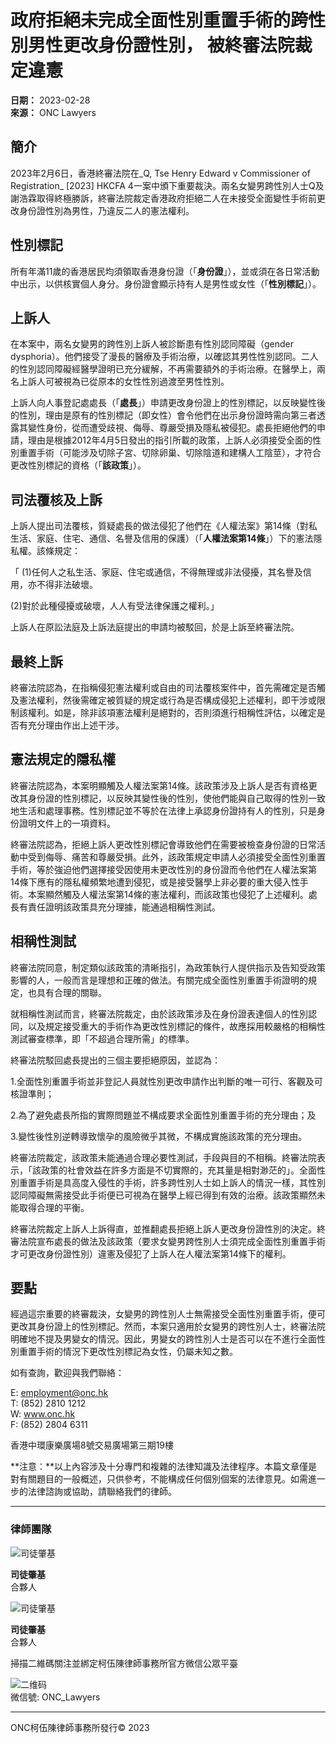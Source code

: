# 政府拒絕未完成全面性別重置手術的跨性別男性更改身份證性別， 被終審法院裁定違憲

**日期：** 2023-02-28  
**來源：** ONC Lawyers  

## 簡介

2023年2月6日，香港終審法院在_Q, Tse Henry Edward v Commissioner of Registration_ \[2023\] HKCFA 4一案中頒下重要裁決。兩名女變男跨性別人士Q及謝浩霖取得終極勝訴，終審法院裁定香港政府拒絕二人在未接受全面變性手術前更改身份證性別為男性，乃違反二人的憲法權利。

## 性別標記

所有年滿11歲的香港居民均須領取香港身份證（「**身份證**」），並或須在各日常活動中出示，以供核實個人身分。身份證會顯示持有人是男性或女性（「**性別標記**」）。

## 上訴人

在本案中，兩名女變男的跨性別上訴人被診斷患有性別認同障礙（gender dysphoria）。他們接受了漫長的醫療及手術治療，以確認其男性性別認同。二人的性別認同障礙經醫學證明已充分緩解，不再需要額外的手術治療。在醫學上，兩名上訴人可被視為已從原本的女性性別過渡至男性性別。

上訴人向人事登記處處長（「**處長**」）申請更改身份證上的性別標記，以反映變性後的性別，理由是原有的性別標記（即女性）會令他們在出示身份證時需向第三者透露其變性身份，從而遭受歧視、侮辱、尊嚴受損及隱私被侵犯。處長拒絕他們的申請，理由是根據2012年4月5日發出的指引所載的政策，上訴人必須接受全面的性別重置手術（可能涉及切除子宮、切除卵巢、切除陰道和建構人工陰莖），才符合更改性別標記的資格（「**該政策**」）。

## 司法覆核及上訴

上訴人提出司法覆核，質疑處長的做法侵犯了他們在《人權法案》第14條（對私生活、家庭、住宅、通信、名譽及信用的保護）（「**人權法案第****14****條**」）下的憲法隱私權。該條規定：

「 (1)任何人之私生活、家庭、住宅或通信，不得無理或非法侵擾，其名譽及信用，亦不得非法破壞。

(2)對於此種侵擾或破壞，人人有受法律保護之權利。」

上訴人在原訟法庭及上訴法庭提出的申請均被駁回，於是上訴至終審法院。

## 最終上訴

終審法院認為，在指稱侵犯憲法權利或自由的司法覆核案件中，首先需確定是否觸及憲法權利，然後需確定被質疑的規定或行為是否構成侵犯上述權利，即干涉或限制該權利。如是，除非該項憲法權利是絕對的，否則須進行相稱性評估，以確定是否有充分理由作出上述干涉。

## 憲法規定的隱私權

終審法院認為，本案明顯觸及人權法案第14條。該政策涉及上訴人是否有資格更改其身份證的性別標記，以反映其變性後的性別，使他們能與自己取得的性別一致地生活和處理事務。性別標記並不等於在法律上承認身份證持有人的性別，只是身份證明文件上的一項資料。

終審法院認為，拒絕上訴人更改性別標記會導致他們在需要被檢查身份證的日常活動中受到侮辱、痛苦和尊嚴受損。此外，該政策規定申請人必須接受全面性別重置手術，等於強迫他們選擇接受因使用未更改性別的身份證而令他們在人權法案第14條下應有的隱私權頻繁地遭到侵犯，或是接受醫學上非必要的重大侵入性手術。本案顯然觸及人權法案第14條的憲法權利，而該政策也侵犯了上述權利。處長有責任證明該政策具充分理據，能通過相稱性測試。

## 相稱性測試

終審法院同意，制定類似該政策的清晰指引，為政策執行人提供指示及告知受政策影響的人，一般而言是理想和正確的做法。有關完成全面性別重置手術證明的規定，也具有合理的關聯。

就相稱性測試而言，終審法院裁定，由於該政策涉及在身份證表達個人的性別認同，以及規定接受重大的手術作為更改性別標記的條件，故應採用較嚴格的相稱性測試審查標準，即「不超過合理所需」的標準。

終審法院駁回處長提出的三個主要拒絕原因，並認為：

1.全面性別重置手術並非登記人員就性別更改申請作出判斷的唯一可行、客觀及可核證準則；

2.為了避免處長所指的實際問題並不構成要求全面性別重置手術的充分理由；及

3.變性後性別逆轉導致懷孕的風險微乎其微，不構成實施該政策的充分理由。

終審法院裁定，該政策未能通過合理必要性測試，手段與目的不相稱。終審法院表示，「該政策的社會效益在許多方面是不切實際的，充其量是相對渺茫的」。全面性別重置手術是具高度入侵性的手術，許多跨性別人士如上訴人的情況一樣，其性別認同障礙無需接受此手術便已可視為在醫學上經已得到有效的治療。該政策顯然未能取得合理的平衡。

終審法院裁定上訴人上訴得直，並推翻處長拒絕上訴人更改身份證性別的決定。終審法院宣布處長的做法及該政策（要求女變男跨性別人士須完成全面性別重置手術才可更改身份證性別）違憲及侵犯了上訴人在人權法案第14條下的權利。

## 要點

經過這宗重要的終審裁決，女變男的跨性別人士無需接受全面性別重置手術，便可更改其身份證上的性別標記。然而，本案只適用於女變男的跨性別人士，終審法院明確地不提及男變女的情況。因此，男變女的跨性別人士是否可以在不進行全面性別重置手術的情況下更改性別標記為女性，仍屬未知之數。

如有查詢，歡迎與我們聯絡：

E: employment@onc.hk  
T: (852) 2810 1212  
W: www.onc.hk  
F: (852) 2804 6311  

香港中環康樂廣場8號交易廣場第三期19樓

**注意：**以上內容涉及十分專門和複雜的法律知識及法律程序。本篇文章僅是對有關題目的一般概述，只供參考，不能構成任何個別個案的法律意見。如需進一步的法律諮詢或協助，請聯絡我們的律師。

---

### 律師團隊

![司徒肇基](https://www.onc.hk/uploads/people/19/9eee352c932db28d27c97138a123e64c.jpg)

**司徒肇基**  
合夥人  

![司徒肇基](https://www.onc.hk/uploads/people/19/9eee352c932db28d27c97138a123e64c.jpg)

**司徒肇基**  
合夥人  

掃描二維碼關注並綁定柯伍陳律師事務所官方微信公眾平臺

![二维码](https://www.onc.hk/images/qrcode_red_frame.jpg)  
微信號: ONC_Lawyers  

---  
ONC柯伍陳律師事務所發行© 2023